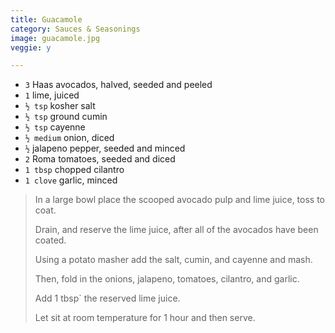```yaml
---
title: Guacamole 
category: Sauces & Seasonings
image: guacamole.jpg
veggie: y

--- 
```


* `3` Haas avocados, halved, seeded and peeled
* `1` lime, juiced
* `½ tsp` kosher salt
* `½ tsp` ground cumin
* `½ tsp` cayenne
* `½ medium` onion, diced
* `½` jalapeno pepper, seeded and minced
* `2` Roma tomatoes, seeded and diced
* `1 tbsp` chopped cilantro
* `1 clove` garlic, minced

> In a large bowl place the scooped avocado pulp and lime juice, toss to coat.
>
> Drain, and reserve the lime juice, after all of the avocados have been coated.
>
> Using a potato masher add the salt, cumin, and cayenne and mash.
>
> Then, fold in the onions, jalapeno, tomatoes, cilantro, and garlic.
>
> Add 1 tbsp` the reserved lime juice.
>
> Let sit at room temperature for 1 hour and then serve.

